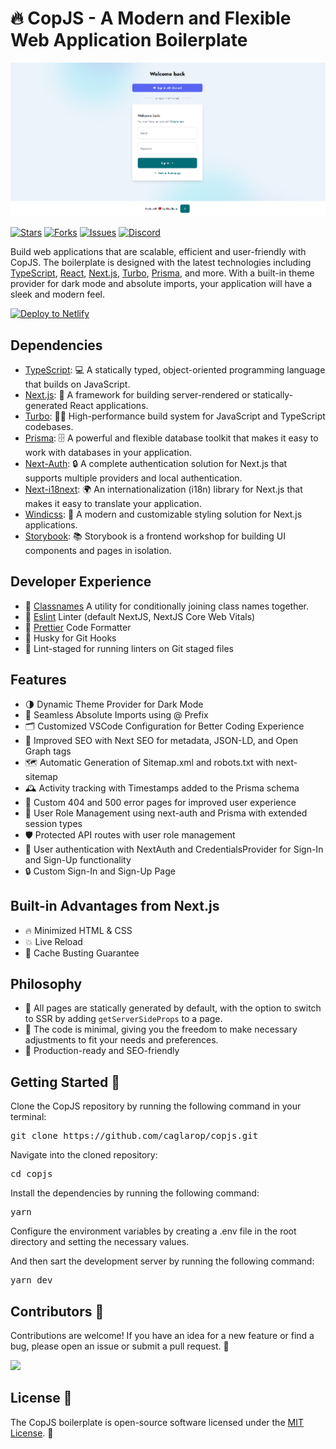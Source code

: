 # 🔥 CopJS - A Modern and Flexible Web Application Boilerplate

<p align="center">
  <a href="https://github.com/caglarop/copjs/">
    <img src="previews/sign-in.png" />
  </a>
</p>

[![Stars](https://img.shields.io/github/stars/caglarop/copjs.svg)](https://github.com/caglarop/copjs)
[![Forks](https://img.shields.io/github/forks/caglarop/copjs.svg)](https://github.com/caglarop/copjs)
[![Issues](https://img.shields.io/github/issues/caglarop/copjs.svg)](https://github.com/caglarop/copjs/issues)
[![Discord](https://img.shields.io/badge/Discord-Caglar%233780-%235865F2)](https://discordapp.com/users/910960195096674344)

Build web applications that are scalable, efficient and user-friendly with CopJS. The boilerplate is designed with the latest technologies including [TypeScript](https://www.typescriptlang.org/), [React](https://reactjs.org/), [Next.js](https://nextjs.org/), [Turbo](https://turbo.build/), [Prisma](https://www.prisma.io/), and more. With a built-in theme provider for dark mode and absolute imports, your application will have a sleek and modern feel.

[![Deploy to Netlify](https://www.netlify.com/img/deploy/button.svg)](https://devlifyio.netlify.app)

## Dependencies

- [TypeScript](https://www.typescriptlang.org/): 💻 A statically typed, object-oriented programming language that builds on JavaScript.
- [Next.js](https://nextjs.org/): 🚀 A framework for building server-rendered or statically-generated React applications.
- [Turbo](https://turbo.build/): 🏋️‍♀️ High-performance build system for JavaScript and TypeScript codebases.
- [Prisma](https://www.prisma.io/): 🗄️ A powerful and flexible database toolkit that makes it easy to work with databases in your application.
- [Next-Auth](https://next-auth.js.org/): 🔒 A complete authentication solution for Next.js that supports multiple providers and local authentication.
- [Next-i18next](https://next.i18next.com/): 🌍 An internationalization (i18n) library for Next.js that makes it easy to translate your application.
- [Windicss](https://windicss.org/): 🎨 A modern and customizable styling solution for Next.js applications.
- [Storybook](https://storybook.js.org/): 📚 Storybook is a frontend workshop for building UI components and pages in isolation.

## Developer Experience

- 💅 [Classnames](https://www.npmjs.com/package/classnames) A utility for conditionally joining class names together.
- 📏 [Eslint](https://eslint.org/) Linter (default NextJS, NextJS Core Web Vitals)
- 💖 [Prettier](https://prettier.io/) Code Formatter
- 🦊 Husky for Git Hooks
- 🚫 Lint-staged for running linters on Git staged files

## Features

- 🌗 Dynamic Theme Provider for Dark Mode
- 📂 Seamless Absolute Imports using @ Prefix
- 🗂 Customized VSCode Configuration for Better Coding Experience
- 🤖 Improved SEO with Next SEO for metadata, JSON-LD, and Open Graph tags
- 🗺️ Automatic Generation of Sitemap.xml and robots.txt with next-sitemap
- 🕰️ Activity tracking with Timestamps added to the Prisma schema
- 🚫 Custom 404 and 500 error pages for improved user experience
- 🔑 User Role Management using next-auth and Prisma with extended session types
- 🛡️ Protected API routes with user role management
- 🔐 User authentication with NextAuth and CredentialsProvider for Sign-In and Sign-Up functionality
- 🔒 Custom Sign-In and Sign-Up Page

## Built-in Advantages from Next.js

- 🔥 Minimized HTML & CSS
- 💥 Live Reload
- 💯 Cache Busting Guarantee

## Philosophy

- 🌟 All pages are statically generated by default, with the option to switch to SSR by adding `getServerSideProps` to a page.
- 🔧 The code is minimal, giving you the freedom to make necessary adjustments to fit your needs and preferences.
- 🚀 Production-ready and SEO-friendly

## Getting Started 🚀

Clone the CopJS repository by running the following command in your terminal:

<pre>git clone https://github.com/caglarop/copjs.git</pre>

Navigate into the cloned repository:

<pre>cd copjs</pre>

Install the dependencies by running the following command:

<pre>yarn</pre>

Configure the environment variables by creating a .env file in the root directory and setting the necessary values.

And then sart the development server by running the following command:

<pre>yarn dev</pre>

## Contributors 🤝

Contributions are welcome! If you have an idea for a new feature or find a bug, please open an issue or submit a pull request. 🙏

<a href="https://github.com/caglarop/copjs/graphs/contributors">
  <img src="https://contrib.rocks/image?repo=caglarop/copjs" />
</a>

## License 📄

The CopJS boilerplate is open-source software licensed under the [MIT License](LICENSE). 🎉
